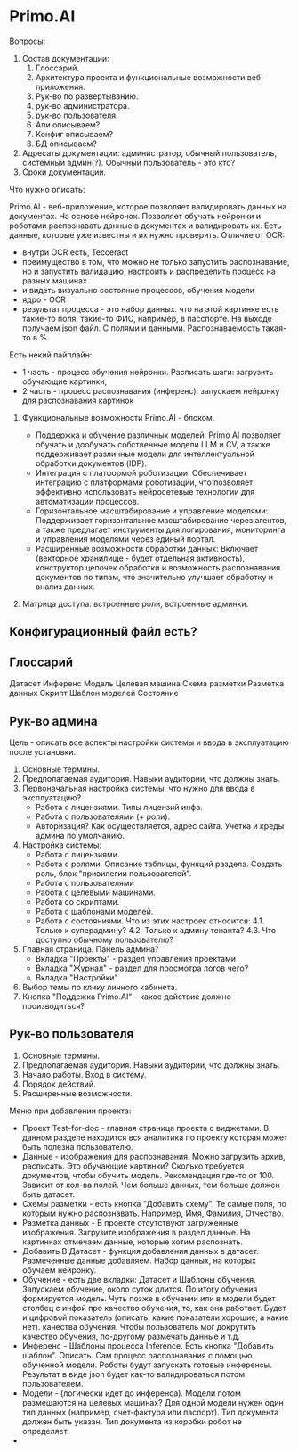 # Primo.AI

Вопросы:
1. Состав документации:
   1. Глоссарий.
   1. Архитектура проекта и функциональные возможности веб-приложения.
   1. Рук-во по развертыванию.
   1. рук-во администратора.
   1. рук-во пользователя.
   1. Апи описываем?
   1. Конфиг описываем?
   1. БД описываем?
3. Адресаты документации: администратор, обычный пользователь, системный админ(?). Обычный пользователь - это кто?
4. Сроки документации.




Что нужно описать:

Primo.AI - веб-приложение, которое позволяет валидировать данных на документах. На основе нейронок. Позволяет обучать нейронки и роботами распознавать данные в документах и валидировать их. Есть данные, которые уже известны и их нужно проверить. Отличие от OCR:
* внутри OCR есть, Tecceract
* преимущество в том, что можно не только запустить распознавание, но и запустить валидацию, настроить и распределить процесс на разных машинах
* и видеть визуально состояние процессов, обучения модели
* ядро - OCR
* результат процесса - это набор данных. что на этой картинке есть такие-то поля, такие-то ФИО, например, в пасспорте. На выходе получаем json файл. С полями и данными. Распознаваемость такая-то в %.


Есть некий пайплайн:
* 1 часть - процесс обучения нейронки. Расписать шаги: загрузить обучающие картинки, 
* 2 часть - процесс распознавания (инференс): запускаем нейронку для распознавания картинок



1. Функциональные возможности Primo.AI - блоком.
   * Поддержка и обучение различных моделей: Primo AI позволяет обучать и дообучать собственные модели LLM и CV, а также поддерживает различные модели для интеллектуальной обработки документов (IDP).
   * Интеграция с платформой роботизации: Обеспечивает интеграцию с платформами роботизации, что позволяет эффективно использовать нейросетевые технологии для автоматизации процессов.
   * Горизонтальное масштабирование и управление моделями: Поддерживает горизонтальное масштабирование через агентов, а также предлагает инструменты для логирования, мониторинга и управления моделями через единый портал.
   * Расширенные возможности обработки данных: Включает (векторное хранилище - будет отдельная активность), конструктор цепочек обработки и возможность распознавания документов по типам, что значительно улучшает обработку и анализ данных.

2. Матрица доступа: встроенные роли, встроенные админки.


## Конфигурационный файл есть?

## Глоссарий
Датасет
Инференс
Модель
Целевая машина
Схема разметки
Разметка данных
Скрипт
Шаблон моделей
Состояние

## Рук-во админа

Цель - описать все аспекты настройки системы и ввода в эксплуатацию после установки.

1. Основные термины.
2. Предполагаемая аудитория. Навыки аудитории, что должны знать.
3. Первоначальная настройка системы, что нужно для ввода в эксплуатацию?
   * Работа с лицензиями. Типы лицензий инфа.
   * Работа с пользователями (+ роли).
   * Авторизация? Как осуществляется, адрес сайта. Учетка и креды админа по умолчанию.
4. Настройка системы:
   * Работа с лицензиями.
   * Работа с ролями. Описание таблицы, функций раздела. Создать роль, блок "привилегии пользователей". 
   * Работа с пользователями 
   * Работа с целевыми машинами.
   * Работа со скриптами.
   * Работа с шаблонами моделей.
   * Работа с состояниями.
 Что из этих настроек относится:
  4.1. Только к суперадмину?
  4.2. Только к админу тенанта?
  4.3. Что доступно обычному пользователю?
5. Главная страница. Панель админа?
   * Вкладка "Проекты" - раздел управления проектами
   * Вкладка "Журнал" - раздел для просмотра логов чего?
   * Вкладка "Настройки"
6. Выбор темы по клику личного кабинета.
7. Кнопка "Поддежка Primo.AI" - какое действие должно производиться?


## Рук-во пользователя

1. Основные термины.
2. Предполагаемая аудитория. Навыки аудитории, что должны знать.
3. Начало работы. Вход в систему.
4. Порядок действий.
5. Расширенные возможности.


Меню при добавлении проекта:
- Проект Test-for-doc - главная страница проекта с виджетами. В данном разделе находится вся аналитика по проекту которая может быть полезна пользователю.
- Данные - изображения для распознавания. Можно загрузить архив, расписать. Это обучающие картинки? Сколько требуется документов, чтобы обучить модель. Рекомендация где-то от 100. Зависит от кол-ва полей. Чем больше данных, тем больше должен быть датасет.
- Схемы разметки - есть кнопка "Добавить схему". Те самые поля, по которым нужно распознавать. Например, Имя, Фамилия, Отчество.
- Разметка данных - В проекте отсутствуют загруженные изображения. Загрузите изображения в раздел данные. На картинках отмечаем данные, которые хотим распознать.
- Добавить В Датасет - функция добавления данных в датасет. Размеченные данные добавляем. Набор данных, на которых обучаем нейронку.
- Обучение - есть две вкладки: Датасет и Шаблоны обучения. Запускаем обучение, около суток длится. По итогу обучения формируется модель. Чуть позже в обучении или в модели будет столбец с инфой про качество обучения, то, как она работает. Будет и цифровой показатель (описать, какие показатели хорошие, а какие нет). качества обучения. Чтобы пользователь мог докрутить качество обучения, по-другому размечать данные и т.д.
- Инференс - Шаблоны процесса Inference. Есть кнопка "Добавить шаблон". Описать. Сам процесс распознавания с помощью обученной модели. Роботы будут запускать готовые инференсы. Результат в виде json будет как-то валидироваться потом пользователем.
- Модели - (логически идет до инференса). Модели потом размещаются на целевых машинах? Для одной модели нужен один тип данных (например, счет-фактура или паспорт). Тип документа должен быть указан. Тип документа из коробки робот не определяет.
- 

